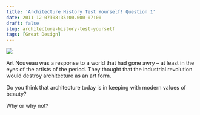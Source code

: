 ```yaml
---
title: 'Architecture History Test Yourself! Question 1'
date: 2011-12-07T08:35:00.000-07:00
draft: false
slug: architecture-history-test-yourself
tags: [Great Design]
---
```


  

![](/images/blog/legacy/nouveau.jpg)

  

Art Nouveau was a response to a world that had gone awry – at least in the eyes of the artists of the period. They thought that the industrial revolution would destroy architecture as an art form.  
  
Do you think that architecture today is in keeping with modern values of beauty?  
  
Why or why not?